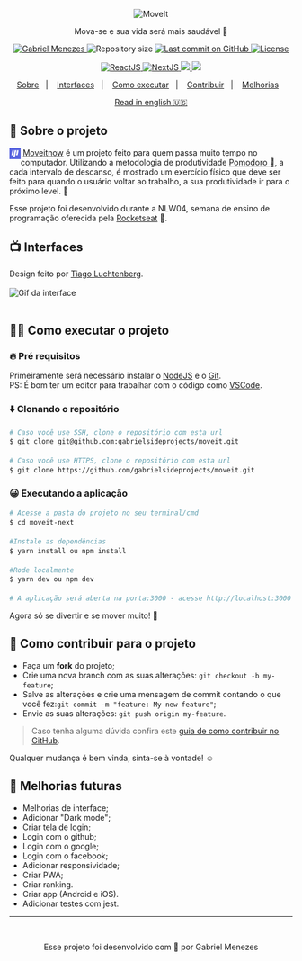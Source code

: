 <p align="center">
   <img src="https://raw.githubusercontent.com/tavareshenrique/moveit-nlw/0b786b8b8a18788f7d854a176a26e9ccc3d5f28a/public/logo.svg" alt="MoveIt" width="280"/>
</p>
<p align="center">
  Mova-se e sua vida será mais saudável 💜
</p>
<p align="center">
   <a href="https://www.linkedin.com/in/gabrielmenezesdev/">
      <img alt="Gabriel Menezes" src="https://img.shields.io/badge/-Gabriel Menezes-4e5acf?style=flat&logo=Linkedin&logoColor=black" />
   </a>
 <img alt="Repository size" src="https://img.shields.io/github/repo-size/gabrielsideprojects/moveit?color=4e5acf">

  <a aria-label="Last Commit" href="https://github.com/gabrielsideprojects/moveit/commits/master">
    <img alt="Last commit on GitHub" src="https://img.shields.io/github/last-commit/gabrielsideprojects/moveit?color=4e5acf">
  <img alt="License" src="https://img.shields.io/badge/license-MIT-4e5acf">
  </a>
</p>
<p align="center"> 
  <a target="_blank" href="https://reactjs.org/">
    <img alt="ReactJS" src="https://img.shields.io/static/v1?color=blue&label=React&message=JS&?style=plastic&logo=React">
  </a>
  <a target="_blank" href="https://nextjs.org/">
    <img alt="NextJS" src="https://img.shields.io/static/v1?color=white&label=Next&message=JS&?style=plastic&logo=Next.js">
  </a> 
  <a target="_blank" href="https://www.typescriptlang.org">
    <img src="https://img.shields.io/static/v1?color=blue&label=Typescript&message=TS&?style=plastic&logo=Typescript">
  </a>   
  <a target="_blank" href="https://developer.mozilla.org/pt-BR/docs/Web/JavaScript">
    <img src="https://img.shields.io/static/v1?color=yellow&label=Javascript&message=JS&?style=plastic&logo=Javascript">
  </a>  
</p>
<p align="center">
  <a href="#-sobre-o-projeto">Sobre</a>&nbsp;&nbsp;&nbsp;|&nbsp;&nbsp;&nbsp;
  <a href="#-interfaces">Interfaces</a>&nbsp;&nbsp;&nbsp;|&nbsp;&nbsp;&nbsp;
  <a href="#-como-executar-o-projeto">Como executar</a>&nbsp;&nbsp;&nbsp;|&nbsp;&nbsp;&nbsp;
  <a href="#-como-contribuir-para-o-projeto">Contribuir</a>&nbsp;&nbsp;&nbsp;|&nbsp;&nbsp;&nbsp;
  <a href="#-melhorias-futuras">Melhorias</a>&nbsp;&nbsp;&nbsp;
</p>
<p align="center"><a target="_blank" href="./README-en.md">Read in english 🇺🇸</a></p>

## 🧠  **Sobre o projeto**
<p>
<img src="./public/favicon.png" alt="favicon" width="20" style="float:left;"/>
  &nbsp;<a target="_blank" href="https://moveitnow-phi.vercel.app">Moveitnow</a> é um projeto feito para quem passa muito tempo no computador. Utilizando a metodologia de produtividade <a target="_blank" href="https://www.youtube.com/watch?v=hfxfJ7Qa4sg">Pomodoro 🍅</a>, a cada intervalo de descanso, é mostrado um exercício físico que deve ser feito para quando o usuário voltar ao trabalho, a sua produtividade ir para o próximo level. 🚀

  Esse projeto foi desenvolvido durante a NLW04, semana de ensino de programação oferecida pela <a target="_blank" href="https://rocketseat.com.br">Rocketseat</a> 💜.
</p>

## 📺 **Interfaces** 
Design feito por [Tiago Luchtenberg](https://www.instagram.com/tiagoluchtenberg/).<br/><br/>
![Gif da interface](https://media.giphy.com/media/C1LgSBW32XJZk8yKYj/giphy.gif)
<br/>
<br/>

## 👨‍💻 **Como executar o projeto**

### 🔥 Pré requisitos
Primeiramente será necessário instalar o [NodeJS](https://nodejs.org/en/) e o [Git](https://git-scm.com).<br/>
PS: É bom ter um editor para trabalhar com o código como [VSCode](https://code.visualstudio.com).

### ⬇️ Clonando o repositório
```bash
# Caso você use SSH, clone o repositório com esta url
$ git clone git@github.com:gabrielsideprojects/moveit.git

# Caso você use HTTPS, clone o repositório com esta url
$ git clone https://github.com/gabrielsideprojects/moveit.git

```

### 😀 Executando a aplicação

```bash
# Acesse a pasta do projeto no seu terminal/cmd
$ cd moveit-next

#Instale as dependências
$ yarn install ou npm install

#Rode localmente
$ yarn dev ou npm dev

# A aplicação será aberta na porta:3000 - acesse http://localhost:3000 em qualquer browser.
```
Agora só se divertir e se mover muito! 🚀

## 🤔 Como contribuir para o projeto

- Faça um **fork** do projeto;
- Crie uma nova branch com as suas alterações: `git checkout -b my-feature`;
- Salve as alterações e crie uma mensagem de commit contando o que você fez:`git commit -m "feature: My new feature"`;
- Envie as suas alterações: `git push origin my-feature`.

> Caso tenha alguma dúvida confira este [guia de como contribuir no GitHub](https://github.com/firstcontributions/first-contributions).

Qualquer mudança é bem vinda, sinta-se à vontade! ☺

## 🚀 Melhorias futuras

- Melhorias de interface;
- Adicionar "Dark mode";
- Criar tela de login;
- Login com o github;
- Login com o google;
- Login com o facebook;
- Adicionar responsividade;
- Criar PWA;
- Criar ranking.
- Criar app (Android e iOS).
- Adicionar testes com jest.

--------
<br/>
<p align="center"> Esse projeto foi desenvolvido com 💜 por Gabriel Menezes</p>











